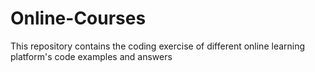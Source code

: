 # Online-Courses
This repository contains the coding exercise of different online learning platform's code examples and answers
